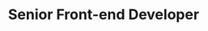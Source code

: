 ---
title: Senior Front-end Developer
org: WB Games Boston
orgFka: Turbine
startDate: "2013-12"
endDate: "2014-01"
location: Needham, MA
type: contract
remote: false
defaultDisplay: true
description: Built landing pages to facilitate sign-ups for Infinite Crisis, a MOBA-style video game featuring DC Comics characters.
roles: [
  'Front-end Development',
]
tech: [
  'HTML5',
  'CSS3',
  'Sass',
  'Responsive Design',
  'SVN',
  'Git',
  'Perforce',
]
tools: [
  'Twitter Bootstrap',
  'Photoshop',
]
---